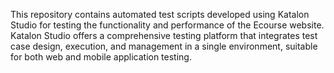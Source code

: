 This repository contains automated test scripts developed using Katalon Studio for testing the functionality and performance of the Ecourse website. Katalon Studio offers a comprehensive testing platform that integrates test case design, execution, and management in a single environment, suitable for both web and mobile application testing.

